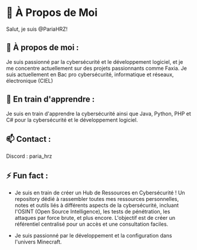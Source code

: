 # 👤 À Propos de Moi

Salut, je suis @PariaHRZ!

## 🌟 À propos de moi :

Je suis passionné par la cybersécurité et le développement logiciel, et je me concentre actuellement sur des projets passionnants comme Faxia.
Je suis actuellement en Bac pro cybersécurité, informatique et réseaux, électronique (CIEL)

## 📘 En train d'apprendre :

Je suis en train d'apprendre la cybersécurité ainsi que Java, Python, PHP et C# pour la cybersécurité et le développement logiciel.

## 📫 Contact :

Discord : paria_hrz

## ⚡ Fun fact :

- Je suis en train de créer un Hub de Ressources en Cybersécurité ! Un repository dédié à rassembler toutes mes ressources personnelles, notes et outils liés à différents aspects de la cybersécurité, incluant l'OSINT (Open Source Intelligence), les tests de pénétration, les attaques par force brute, et plus encore. L'objectif est de créer un référentiel centralisé pour un accès et une consultation faciles.

- Je suis passionné par le développement et la configuration dans l'univers Minecraft.
